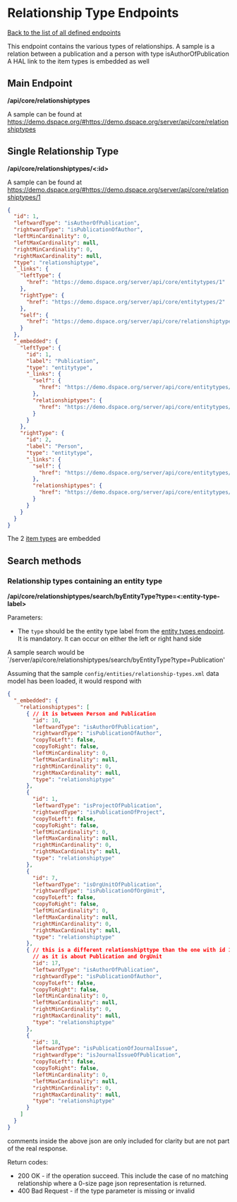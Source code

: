 # Relationship Type Endpoints
[Back to the list of all defined endpoints](endpoints.md)

This endpoint contains the various types of relationships.
A sample is a relation between a publication and a person with type isAuthorOfPublication
A HAL link to the item types is embedded as well

## Main Endpoint
**/api/core/relationshiptypes**

A sample can be found at https://demo.dspace.org/#https://demo.dspace.org/server/api/core/relationshiptypes

## Single Relationship Type
**/api/core/relationshiptypes/<:id>**

A sample can be found at https://demo.dspace.org/#https://demo.dspace.org/server/api/core/relationshiptypes/1

```json
{
  "id": 1,
  "leftwardType": "isAuthorOfPublication",
  "rightwardType": "isPublicationOfAuthor",
  "leftMinCardinality": 0,
  "leftMaxCardinality": null,
  "rightMinCardinality": 0,
  "rightMaxCardinality": null,
  "type": "relationshiptype",
  "_links": {
    "leftType": {
      "href": "https://demo.dspace.org/server/api/core/entitytypes/1"
    },
    "rightType": {
      "href": "https://demo.dspace.org/server/api/core/entitytypes/2"
    },
    "self": {
      "href": "https://demo.dspace.org/server/api/core/relationshiptypes/1"
    }
  },
  "_embedded": {
    "leftType": {
      "id": 1,
      "label": "Publication",
      "type": "entitytype",
      "_links": {
        "self": {
          "href": "https://demo.dspace.org/server/api/core/entitytypes/1"
        },
        "relationshiptypes": {
          "href": "https://demo.dspace.org/server/api/core/entitytypes/1/relationshiptypes"
        }
      }
    },
    "rightType": {
      "id": 2,
      "label": "Person",
      "type": "entitytype",
      "_links": {
        "self": {
          "href": "https://demo.dspace.org/server/api/core/entitytypes/2"
        },
        "relationshiptypes": {
          "href": "https://demo.dspace.org/server/api/core/entitytypes/2/relationshiptypes"
        }
      }
    }
  }
}
```

The 2 [item types](itemtypes.md) are embedded

## Search methods

### Relationship types containing an entity type
**/api/core/relationshiptypes/search/byEntityType?type=<:entity-type-label>**

Parameters:
* The `type` should be the entity type label from the [entity types endpoint](entitytypes.md). It is mandatory. It can occur on either the left or right hand side

A sample search would be `/server/api/core/relationshiptypes/search/byEntityType?type=Publication'

Assuming that the sample `config/entities/relationship-types.xml` data model has been loaded, it would respond with

```json
{
  "_embedded": {
    "relationshiptypes": [
      { // it is between Person and Publication
        "id": 10,
        "leftwardType": "isAuthorOfPublication",
        "rightwardType": "isPublicationOfAuthor",
        "copyToLeft": false,
        "copyToRight": false,
        "leftMinCardinality": 0,
        "leftMaxCardinality": null,
        "rightMinCardinality": 0,
        "rightMaxCardinality": null,
        "type": "relationshiptype"
      },
      {
        "id": 1,
        "leftwardType": "isProjectOfPublication",
        "rightwardType": "isPublicationOfProject",
        "copyToLeft": false,
        "copyToRight": false,
        "leftMinCardinality": 0,
        "leftMaxCardinality": null,
        "rightMinCardinality": 0,
        "rightMaxCardinality": null,
        "type": "relationshiptype"
      },
      {
        "id": 7,
        "leftwardType": "isOrgUnitOfPublication",
        "rightwardType": "isPublicationOfOrgUnit",
        "copyToLeft": false,
        "copyToRight": false,
        "leftMinCardinality": 0,
        "leftMaxCardinality": null,
        "rightMinCardinality": 0,
        "rightMaxCardinality": null,
        "type": "relationshiptype"
      },
      { // this is a different relationshipttype than the one with id 10
        // as it is about Publication and OrgUnit
        "id": 17,
        "leftwardType": "isAuthorOfPublication",
        "rightwardType": "isPublicationOfAuthor",
        "copyToLeft": false,
        "copyToRight": false,
        "leftMinCardinality": 0,
        "leftMaxCardinality": null,
        "rightMinCardinality": 0,
        "rightMaxCardinality": null,
        "type": "relationshiptype"
      },
      {
        "id": 18, 
        "leftwardType": "isPublicationOfJournalIssue",
        "rightwardType": "isJournalIssueOfPublication",
        "copyToLeft": false,
        "copyToRight": false,
        "leftMinCardinality": 0,
        "leftMaxCardinality": null,
        "rightMinCardinality": 0,
        "rightMaxCardinality": null,
        "type": "relationshiptype"
      }    
    ]
  }
}
```
comments inside the above json are only included for clarity but are not part of the real response.

Return codes:
* 200 OK - if the operation succeed. This include the case of no matching relationship where a 0-size page json representation is returned.
* 400 Bad Request - if the type parameter is missing or invalid

